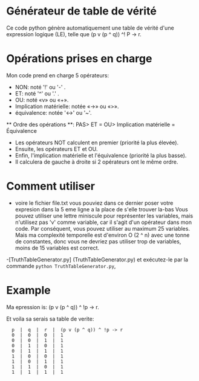 # Générateur de table de vérité
Ce code python génère automatiquement une table de vérité d'une expression logique (LE), telle que (p v (p ^ q)) ^! P -> r.

# Opérations prises en charge

Mon code prend en charge 5 opérateurs:
- NON: noté '!' ou '-' .
- ET: noté '^' ou '.' .
- OU: noté «v» ou «+».
- Implication matérielle: notée «->» ou «>».
- équivalence: notée '<->' ou '~'.

** Ordre des opérations **: PAS> ET = OU> Implication matérielle = Équivalence
- Les opérateurs NOT calculent en premier (priorité la plus élevée).
- Ensuite, les opérateurs ET et OU.
- Enfin, l'implication matérielle et l'équivalence (priorité la plus basse).
- Il calculera de gauche à droite si 2 opérateurs ont le même ordre.
# Comment utiliser
- voire le fichier file.txt vous pouviez dans ce dernier poser votre expresion dans la 5 eme ligne a la place de s'elle trouver la-bas 
Vous pouvez utiliser une lettre miniscule pour représenter les variables, mais n'utilisez pas 'v' comme variable, car il s'agit d'un opérateur dans mon code. 
Par conséquent, vous pouvez utiliser au maximum 25 variables. Mais ma complexité temporelle est d'environ O (2 ^ n) avec une tonne de constantes, donc vous ne devriez pas utiliser trop de variables, moins de 15 variables est correct.

-[TruthTableGenerator.py] (TruthTableGenerator.py) et exécutez-le par la commande `python TruthTableGenerator.py`, 

# Example
Ma epression is: (p v (p ^ q)) ^ !p -> r.

Et voila sa serais sa table de verite:
```
  p  |  q  |  r  |  (p v (p ^ q)) ^ !p -> r
  0  |  0  |  0  |  1
  0  |  0  |  1  |  1
  0  |  1  |  0  |  1
  0  |  1  |  1  |  1
  1  |  0  |  0  |  1
  1  |  0  |  1  |  1
  1  |  1  |  0  |  1
  1  |  1  |  1  |  1
```
